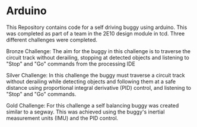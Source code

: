 # Arduino

This Repository contains code for a self driving buggy using arduino.  This was completed as part of a team in the 2E10 design module in tcd.  Three different challenges were completed.

Bronze Challenge:
The aim for the buggy in this challenge is to traverse the circuit track without derailing, stopping at detected objects and listening to "Stop" and "Go" commands from 
the processing IDE

Silver Challenge:
In this challenge the buggy must traverse a circuit track without derailing while detecting objects and following them at a safe distance using proportional integral derivative (PID) control, and listening to "Stop" and "Go" commands.

Gold Challenge:
For this challenge a self balancing buggy was created similar to a segway.  This was achieved using the buggy's inertial measurement units (IMU) and the PID control.
